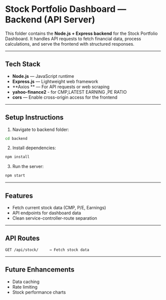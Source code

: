
#  Stock Portfolio Dashboard — Backend (API Server)

This folder contains the **Node.js + Express backend** for the Stock Portfolio Dashboard. It handles API requests to fetch financial data, process calculations, and serve the frontend with structured responses.

---

## Tech Stack

- **Node.js** — JavaScript runtime
- **Express.js** — Lightweight web framework
- **Axios ** — For API requests or web scraping
- **yahoo-finance2** - for CMP,LATEST EARNING ,PE RATIO
- **cors** — Enable cross-origin access for the frontend

---



## Setup Instructions

1. Navigate to backend folder:

```bash
cd backend
````

2. Install dependencies:

```bash
npm install
```



3. Run the server:

```bash
npm start

```

---

## Features

* Fetch current stock data (CMP, P/E, Earnings)
* API endpoints for dashboard data
* Clean service-controller-route separation


---

## API Routes 

```
GET /api/stock/     → Fetch stock data

```

---

##  Future Enhancements

* Data caching
* Rate limiting
* Stock performance charts
